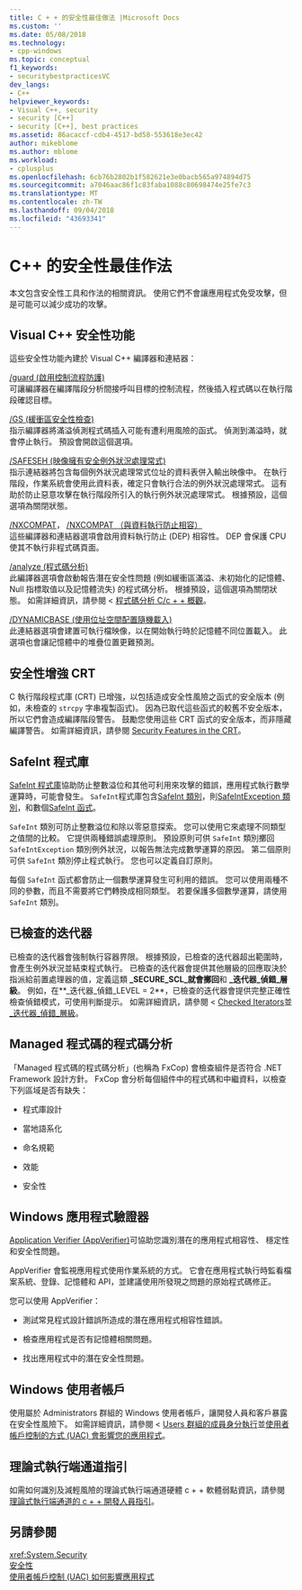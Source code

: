 ```yaml
---
title: C + + 的安全性最佳做法 |Microsoft Docs
ms.custom: ''
ms.date: 05/08/2018
ms.technology:
- cpp-windows
ms.topic: conceptual
f1_keywords:
- securitybestpracticesVC
dev_langs:
- C++
helpviewer_keywords:
- Visual C++, security
- security [C++]
- security [C++], best practices
ms.assetid: 86acaccf-cdb4-4517-bd58-553618e3ec42
author: mikeblome
ms.author: mblome
ms.workload:
- cplusplus
ms.openlocfilehash: 6cb76b2802b1f582621e3e0bacb565a974894d75
ms.sourcegitcommit: a7046aac86f1c83faba1088c80698474e25fe7c3
ms.translationtype: MT
ms.contentlocale: zh-TW
ms.lasthandoff: 09/04/2018
ms.locfileid: "43693341"
---
```

# <a name="security-best-practices-for-c"></a>C++ 的安全性最佳作法

本文包含安全性工具和作法的相關資訊。 使用它們不會讓應用程式免受攻擊，但是可能可以減少成功的攻擊。  
  
## <a name="visual-c-security-features"></a>Visual C++ 安全性功能

 這些安全性功能內建於 Visual C++ 編譯器和連結器：  
  
 [/guard (啟用控制流程防護)](../build/reference/guard-enable-control-flow-guard.md)  
 可讓編譯器在編譯階段分析間接呼叫目標的控制流程，然後插入程式碼以在執行階段確認目標。  
  
 [/GS (緩衝區安全性檢查)](../build/reference/gs-buffer-security-check.md)  
 指示編譯器將滿溢偵測程式碼插入可能有遭利用風險的函式。 偵測到滿溢時，就會停止執行。 預設會開啟這個選項。  
  
 [/SAFESEH (映像擁有安全例外狀況處理常式)](../build/reference/safeseh-image-has-safe-exception-handlers.md)  
 指示連結器將包含每個例外狀況處理常式位址的資料表併入輸出映像中。 在執行階段，作業系統會使用此資料表，確定只會執行合法的例外狀況處理常式。 這有助於防止惡意攻擊在執行階段所引入的執行例外狀況處理常式。 根據預設，這個選項為關閉狀態。  
  
 [/NXCOMPAT](../build/reference/nxcompat.md)， [/NXCOMPAT （與資料執行防止相容）](../build/reference/nxcompat-compatible-with-data-execution-prevention.md)  
 這些編譯器和連結器選項會啟用資料執行防止 (DEP) 相容性。 DEP 會保護 CPU 使其不執行非程式碼頁面。  
  
 [/analyze (程式碼分析)](../build/reference/analyze-code-analysis.md)  
 此編譯器選項會啟動報告潛在安全性問題 (例如緩衝區滿溢、未初始化的記憶體、Null 指標取值以及記憶體流失) 的程式碼分析。 根據預設，這個選項為關閉狀態。 如需詳細資訊，請參閱 <<c0> [ 程式碼分析 C/c + + 概觀](/visualstudio/code-quality/code-analysis-for-c-cpp-overview)。  
  
 [/DYNAMICBASE (使用位址空間配置隨機載入)](../build/reference/dynamicbase-use-address-space-layout-randomization.md)  
 此連結器選項會建置可執行檔映像，以在開始執行時於記憶體不同位置載入。 此選項也會讓記憶體中的堆疊位置更難預測。  
  
## <a name="security-enhanced-crt"></a>安全性增強 CRT  
 C 執行階段程式庫 (CRT) 已增強，以包括造成安全性風險之函式的安全版本 (例如，未檢查的 `strcpy` 字串複製函式)。 因為已取代這些函式的較舊不安全版本，所以它們會造成編譯階段警告。 鼓勵您使用這些 CRT 函式的安全版本，而非隱藏編譯警告。 如需詳細資訊，請參閱 [Security Features in the CRT](../c-runtime-library/security-features-in-the-crt.md)。  
  
## <a name="safeint-library"></a>SafeInt 程式庫  
 [SafeInt 程式庫](../windows/safeint-library.md)協助防止整數溢位和其他可利用來攻擊的錯誤，應用程式執行數學運算時，可能會發生。 `SafeInt`程式庫包含[SafeInt 類別](../windows/safeint-class.md)，則[SafeIntException 類別](../windows/safeintexception-class.md)，和數個[SafeInt 函式](../windows/safeint-functions.md)。  
  
 `SafeInt` 類別可防止整數溢位和除以零惡意探索。 您可以使用它來處理不同類型之值間的比較。 它提供兩種錯誤處理原則。 預設原則可供 `SafeInt` 類別擲回 `SafeIntException` 類別例外狀況，以報告無法完成數學運算的原因。 第二個原則可供 `SafeInt` 類別停止程式執行。 您也可以定義自訂原則。  
  
 每個 `SafeInt` 函式都會防止一個數學運算發生可利用的錯誤。 您可以使用兩種不同的參數，而且不需要將它們轉換成相同類型。 若要保護多個數學運算，請使用 `SafeInt` 類別。  
  
## <a name="checked-iterators"></a>已檢查的迭代器  
 已檢查的迭代器會強制執行容器界限。 根據預設，已檢查的迭代器超出範圍時，會產生例外狀況並結束程式執行。 已檢查的迭代器會提供其他層級的回應取決於指派給前置處理器的值，定義這類 **\_SECURE\_SCL\_就會擲回**和 **\_迭代器\_偵錯\_層級**。 例如，在**\_迭代器\_偵錯\_LEVEL = 2**，已檢查的迭代器會提供完整正確性檢查偵錯模式，可使用判斷提示。 如需詳細資訊，請參閱 < [Checked Iterators](../standard-library/checked-iterators.md)並[\_迭代器\_偵錯\_層級](../standard-library/iterator-debug-level.md)。  
  
## <a name="code-analysis-for-managed-code"></a>Managed 程式碼的程式碼分析  
 「Managed 程式碼的程式碼分析」(也稱為 FxCop) 會檢查組件是否符合 .NET Framework 設計方針。 FxCop 會分析每個組件中的程式碼和中繼資料，以檢查下列區域是否有缺失：  
  
-   程式庫設計  
  
-   當地語系化  
  
-   命名規範  
  
-   效能  
  
-   安全性  
  
## <a name="windows-application-verifier"></a>Windows 應用程式驗證器  
 [Application Verifier (AppVerifier)](/windows-hardware/drivers/debugger/application-verifier
)可協助您識別潛在的應用程式相容性、 穩定性和安全性問題。  
  
 AppVerifier 會監視應用程式使用作業系統的方式。 它會在應用程式執行時監看檔案系統、登錄、記憶體和 API，並建議使用所發現之問題的原始程式碼修正。  
  
 您可以使用 AppVerifier：  
  
-   測試常見程式設計錯誤所造成的潛在應用程式相容性錯誤。  
  
-   檢查應用程式是否有記憶體相關問題。  

-   找出應用程式中的潛在安全性問題。  
  

## <a name="windows-user-accounts"></a>Windows 使用者帳戶  
 使用屬於 Administrators 群組的 Windows 使用者帳戶，讓開發人員和客戶暴露在安全性風險下。 如需詳細資訊，請參閱 < [Users 群組的成員身分執行](running-as-a-member-of-the-users-group.md)並[使用者帳戶控制的方式 (UAC) 會影響您的應用程式](how-user-account-control-uac-affects-your-application.md)。

## <a name="guidance-for-speculative-execution-side-channels"></a>理論式執行端通道指引

如需如何識別及減輕風險的理論式執行端通道硬體 c + + 軟體弱點資訊，請參閱[理論式執行端通道的 c + + 開發人員指引](developer-guidance-speculative-execution.md)。

## <a name="see-also"></a>另請參閱  
<xref:System.Security>   
[安全性](/dotnet/standard/security/index)   
[使用者帳戶控制 (UAC) 如何影響應用程式](how-user-account-control-uac-affects-your-application.md)